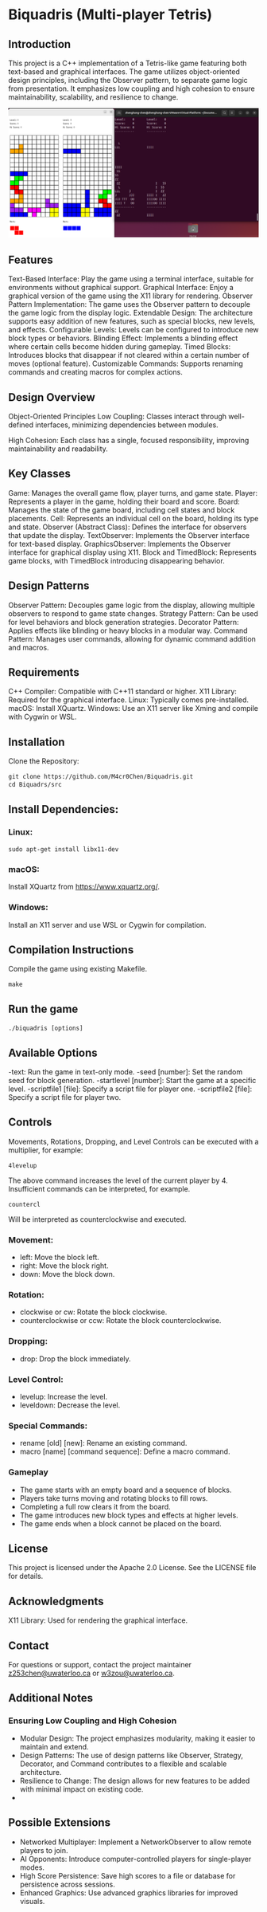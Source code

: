 
# Biquadris (Multi-player Tetris)
## Introduction
This project is a C++ implementation of a Tetris-like game featuring both text-based and graphical interfaces. The game utilizes object-oriented design principles, including the Observer pattern, to separate game logic from presentation. It emphasizes low coupling and high cohesion to ensure maintainability, scalability, and resilience to change.

![Display](https://raw.githubusercontent.com/M4cr0Chen/MyPic/refs/heads/main/img/202411300027924.png)

## Features
Text-Based Interface: Play the game using a terminal interface, suitable for environments without graphical support.
Graphical Interface: Enjoy a graphical version of the game using the X11 library for rendering.
Observer Pattern Implementation: The game uses the Observer pattern to decouple the game logic from the display logic.
Extendable Design: The architecture supports easy addition of new features, such as special blocks, new levels, and effects.
Configurable Levels: Levels can be configured to introduce new block types or behaviors.
Blinding Effect: Implements a blinding effect where certain cells become hidden during gameplay.
Timed Blocks: Introduces blocks that disappear if not cleared within a certain number of moves (optional feature).
Customizable Commands: Supports renaming commands and creating macros for complex actions.

## Design Overview
Object-Oriented Principles
Low Coupling: Classes interact through well-defined interfaces, minimizing dependencies between modules.

High Cohesion: Each class has a single, focused responsibility, improving maintainability and readability.
## Key Classes
Game: Manages the overall game flow, player turns, and game state.
Player: Represents a player in the game, holding their board and score.
Board: Manages the state of the game board, including cell states and block placements.
Cell: Represents an individual cell on the board, holding its type and state.
Observer (Abstract Class): Defines the interface for observers that update the display.
TextObserver: Implements the Observer interface for text-based display.
GraphicsObserver: Implements the Observer interface for graphical display using X11.
Block and TimedBlock: Represents game blocks, with TimedBlock introducing disappearing behavior.

## Design Patterns
Observer Pattern: Decouples game logic from the display, allowing multiple observers to respond to game state changes.
Strategy Pattern: Can be used for level behaviors and block generation strategies.
Decorator Pattern: Applies effects like blinding or heavy blocks in a modular way.
Command Pattern: Manages user commands, allowing for dynamic command addition and macros.

## Requirements
C++ Compiler: Compatible with C++11 standard or higher.
X11 Library: Required for the graphical interface.
Linux: Typically comes pre-installed.
macOS: Install XQuartz.
Windows: Use an X11 server like Xming and compile with Cygwin or WSL.

## Installation
Clone the Repository:

```
git clone https://github.com/M4cr0Chen/Biquadris.git
cd Biquadrs/src
```

## Install Dependencies:
### Linux:

```
sudo apt-get install libx11-dev
```

### macOS:

Install XQuartz from https://www.xquartz.org/.

### Windows:

Install an X11 server and use WSL or Cygwin for compilation.

## Compilation Instructions
Compile the game using existing Makefile.

```
make
```

## Run the game
```
./biquadris [options]
```

## Available Options
-text: Run the game in text-only mode.
-seed [number]: Set the random seed for block generation.
-startlevel [number]: Start the game at a specific level.
-scriptfile1 [file]: Specify a script file for player one.
-scriptfile2 [file]: Specify a script file for player two.

## Controls
Movements, Rotations, Dropping, and Level Controls can be executed with a multiplier, for example:
```
4levelup
```
The above command increases the level of the current player by 4.
Insufficient commands can be interpreted, for example.
```
countercl
```
Will be interpreted as counterclockwise and executed.
### Movement:
- left: Move the block left.
- right: Move the block right.
- down: Move the block down.

### Rotation:
- clockwise or cw: Rotate the block clockwise.
- counterclockwise or ccw: Rotate the block counterclockwise.

### Dropping:
- drop: Drop the block immediately.

### Level Control:
- levelup: Increase the level.
- leveldown: Decrease the level.

### Special Commands:
- rename [old] [new]: Rename an existing command.
- macro [name] [command sequence]: Define a macro command.

### Gameplay
- The game starts with an empty board and a sequence of blocks.
- Players take turns moving and rotating blocks to fill rows.
- Completing a full row clears it from the board.
- The game introduces new block types and effects at higher levels.
- The game ends when a block cannot be placed on the board.


## License
This project is licensed under the Apache 2.0 License. See the LICENSE file for details.

## Acknowledgments
X11 Library: Used for rendering the graphical interface.

## Contact
For questions or support, contact the project maintainer z253chen@uwaterloo.ca or w3zou@uwaterloo.ca.

## Additional Notes
### Ensuring Low Coupling and High Cohesion
- Modular Design: The project emphasizes modularity, making it easier to maintain and extend.
- Design Patterns: The use of design patterns like Observer, Strategy, Decorator, and Command contributes to a flexible and scalable architecture.
- Resilience to Change: The design allows for new features to be added with minimal impact on existing code.
- 
## Possible Extensions
- Networked Multiplayer: Implement a NetworkObserver to allow remote players to join.
- AI Opponents: Introduce computer-controlled players for single-player modes.
- High Score Persistence: Save high scores to a file or database for persistence across sessions.
- Enhanced Graphics: Use advanced graphics libraries for improved visuals.
